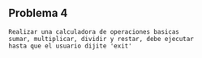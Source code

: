 ## Problema 4
	Realizar una calculadora de operaciones basicas
	sumar, multiplicar, dividir y restar, debe ejecutar
	hasta que el usuario dijite 'exit'
